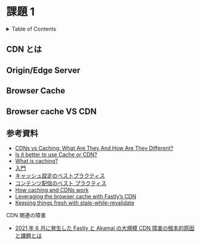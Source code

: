 # 課題 1

<!-- START doctoc generated TOC please keep comment here to allow auto update -->
<!-- DON'T EDIT THIS SECTION, INSTEAD RE-RUN doctoc TO UPDATE -->
<details>
<summary>Table of Contents</summary>

- [CDN とは](#cdn-%E3%81%A8%E3%81%AF)
- [Origin/Edge Server](#originedge-server)
- [Browser Cache](#browser-cache)
- [Browser cache VS CDN](#browser-cache-vs-cdn)
- [参考資料](#%E5%8F%82%E8%80%83%E8%B3%87%E6%96%99)

</details>
<!-- END doctoc generated TOC please keep comment here to allow auto update -->

## CDN とは

## Origin/Edge Server

## Browser Cache

## Browser cache VS CDN

## 参考資料

- [CDNs vs Caching: What Are They And How Are They Different?](https://www.ezoic.com/cdn-and-caching-difference/)
- [Is it better to use Cache or CDN?](https://stackoverflow.com/questions/12916430/is-it-better-to-use-cache-or-cdn)
- [What is caching?](https://www.cloudflare.com/ja-jp/learning/cdn/what-is-caching/)
- [入門](https://docs.fastly.com/ja/guides/getting-started)
- [キャッシュ設定のベストプラクティス](https://docs.fastly.com/ja/guides/caching-best-practices)
- [コンテンツ配信のベスト プラクティス](https://cloud.google.com/cdn/docs/best-practices)
- [How caching and CDNs work](https://docs.fastly.com/en/guides/how-caching-and-cdns-work)
- [Leveraging the browser cache with Fastly’s CDN](https://www.fastly.com/blog/leveraging-browser-cache-fastlys-cdn)
- [Keeping things fresh with stale-while-revalidate](https://web.dev/stale-while-revalidate/)

CDN 関連の障害

- [2021 年 6 月に発生した Fastly と Akamai の大規模 CDN 障害の根本的原因と課題とは](https://www.cscdbs.com/jp/cdn-outages-blog/)
